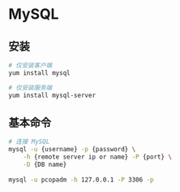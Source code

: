 # MySQL

## 安装

```bash
# 仅安装客户端
yum install mysql

# 仅安装服务端
yum install mysql-server
```

## 基本命令

```bash
# 连接 MySQL
mysql -u {username} -p {password} \
    -h {remote server ip or name} -P {port} \
    -D {DB name}
    
mysql -u pcopadm -h 127.0.0.1 -P 3306 -p
```

